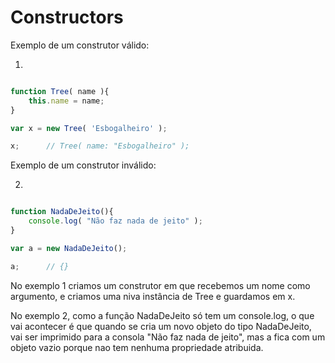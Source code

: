 # Constructors

Exemplo de um construtor válido:

1.
```js

function Tree( name ){
    this.name = name;
}

var x = new Tree( 'Esbogalheiro' );

x;      // Tree( name: "Esbogalheiro" );

```


Exemplo de um construtor inválido:

2.
```js

function NadaDeJeito(){
    console.log( "Não faz nada de jeito" );
}

var a = new NadaDeJeito();

a;      // {}
```

No exemplo 1 criamos um construtor em que recebemos um nome como argumento, e criamos uma niva instância de Tree e guardamos em x.

No exemplo 2, como a função NadaDeJeito só tem um console.log, o que vai acontecer é que quando se cria um novo objeto do tipo NadaDeJeito, vai ser imprimido para a consola "Não faz nada de jeito", mas a fica com um objeto vazio porque nao tem nenhuma propriedade atribuida.
